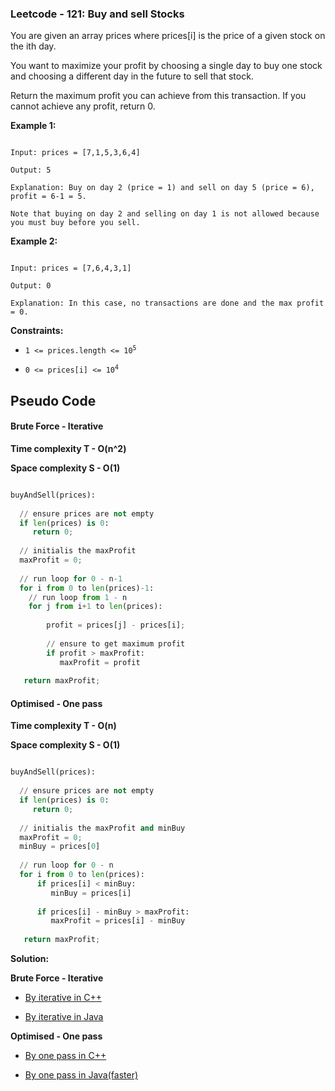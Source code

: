### Leetcode - 121: Buy and sell Stocks

You are given an array prices where prices[i] is the price of a given stock on the ith day.

You want to maximize your profit by choosing a single day to buy one stock and choosing a different day in the future to sell that stock.

Return the maximum profit you can achieve from this transaction. If you cannot achieve any profit, return 0.


**Example 1:**

```

Input: prices = [7,1,5,3,6,4]

Output: 5

Explanation: Buy on day 2 (price = 1) and sell on day 5 (price = 6), profit = 6-1 = 5.

Note that buying on day 2 and selling on day 1 is not allowed because you must buy before you sell.

```

**Example 2:**

```

Input: prices = [7,6,4,3,1]

Output: 0

Explanation: In this case, no transactions are done and the max profit = 0.

``` 

**Constraints:**

- <code>1 <= prices.length <= 10<sup>5</sup></code>

- <code>0 <= prices[i] <= 10<sup>4</sup></code>


## Pseudo Code

#### Brute Force - Iterative

**Time complexity T - O(n^2)**

**Space complexity S - O(1)**

```python

buyAndSell(prices):
  
  // ensure prices are not empty
  if len(prices) is 0:
     return 0;
     
  // initialis the maxProfit
  maxProfit = 0;
  
  // run loop for 0 - n-1
  for i from 0 to len(prices)-1:
    // run loop from 1 - n
    for j from i+1 to len(prices):
    
        profit = prices[j] - prices[i];
        
        // ensure to get maximum profit
        if profit > maxProfit:
           maxProfit = profit 
        
   return maxProfit;

```

#### Optimised - One pass

**Time complexity T - O(n)**

**Space complexity S - O(1)**

```python

buyAndSell(prices):
  
  // ensure prices are not empty
  if len(prices) is 0:
     return 0;
     
  // initialis the maxProfit and minBuy
  maxProfit = 0;
  minBuy = prices[0]
  
  // run loop for 0 - n
  for i from 0 to len(prices):
      if prices[i] < minBuy:
         minBuy = prices[i]
        
      if prices[i] - minBuy > maxProfit:
         maxProfit = prices[i] - minBuy
         
   return maxProfit;

```

**Solution:**

**Brute Force - Iterative**

   - [By iterative in C++](https://github.com/Ajay2521/Competitive-Programming/blob/main/Array/Stock%20buy%20and%20sell/By%20iterative.cpp)
    
   - [By iterative in Java](https://github.com/Ajay2521/Competitive-Programming/blob/main/Array/Stock%20buy%20and%20sell/By%20iterative.java)
    
**Optimised - One pass**
    
   - [By one pass in C++](https://github.com/Ajay2521/Competitive-Programming/blob/main/Array/Stock%20buy%20and%20sell/By%20one%20pass.cpp)
    
   - [By one pass in Java(faster)](https://github.com/Ajay2521/Competitive-Programming/blob/main/Array/Stock%20buy%20and%20sell/By%20one%20pass.java)


    
